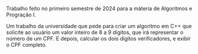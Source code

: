 Trabalho feito no primeiro semestre de 2024 para a máteria de Algoritmos e Progração I.

Um trabalho da universidade que pede para criar um algoritmo em C++ que solicite ao usuário um valor inteiro de 8 a 9 dígitos, que irá representar o número de um CPF. E depois, calcular os dois dígitos verificadores, e exibir o CPF completo.

